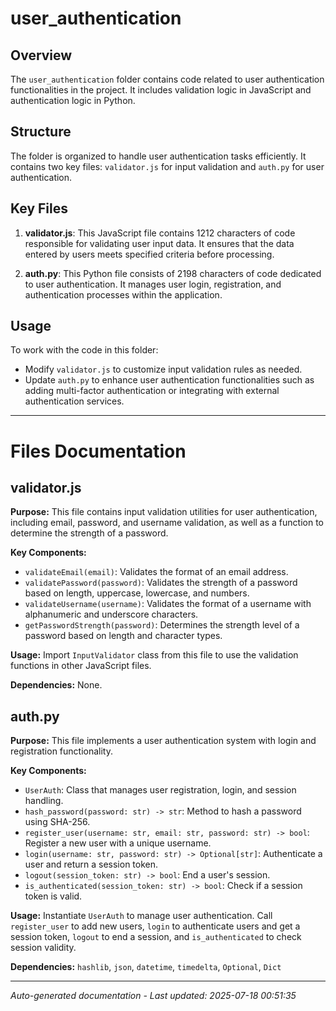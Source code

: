 # user_authentication

## Overview
The `user_authentication` folder contains code related to user authentication functionalities in the project. It includes validation logic in JavaScript and authentication logic in Python.

## Structure
The folder is organized to handle user authentication tasks efficiently. It contains two key files: `validator.js` for input validation and `auth.py` for user authentication.

## Key Files
1. **validator.js**: This JavaScript file contains 1212 characters of code responsible for validating user input data. It ensures that the data entered by users meets specified criteria before processing.
   
2. **auth.py**: This Python file consists of 2198 characters of code dedicated to user authentication. It manages user login, registration, and authentication processes within the application.

## Usage
To work with the code in this folder:
- Modify `validator.js` to customize input validation rules as needed.
- Update `auth.py` to enhance user authentication functionalities such as adding multi-factor authentication or integrating with external authentication services.

---

# Files Documentation

## validator.js

**Purpose:** This file contains input validation utilities for user authentication, including email, password, and username validation, as well as a function to determine the strength of a password.

**Key Components:**
- `validateEmail(email)`: Validates the format of an email address.
- `validatePassword(password)`: Validates the strength of a password based on length, uppercase, lowercase, and numbers.
- `validateUsername(username)`: Validates the format of a username with alphanumeric and underscore characters.
- `getPasswordStrength(password)`: Determines the strength level of a password based on length and character types.

**Usage:** Import `InputValidator` class from this file to use the validation functions in other JavaScript files.

**Dependencies:** None.

## auth.py

**Purpose:** This file implements a user authentication system with login and registration functionality.

**Key Components:**
- `UserAuth`: Class that manages user registration, login, and session handling.
- `hash_password(password: str) -> str`: Method to hash a password using SHA-256.
- `register_user(username: str, email: str, password: str) -> bool`: Register a new user with a unique username.
- `login(username: str, password: str) -> Optional[str]`: Authenticate a user and return a session token.
- `logout(session_token: str) -> bool`: End a user's session.
- `is_authenticated(session_token: str) -> bool`: Check if a session token is valid.

**Usage:** Instantiate `UserAuth` to manage user authentication. Call `register_user` to add new users, `login` to authenticate users and get a session token, `logout` to end a session, and `is_authenticated` to check session validity.

**Dependencies:** `hashlib`, `json`, `datetime`, `timedelta`, `Optional`, `Dict`

---
*Auto-generated documentation - Last updated: 2025-07-18 00:51:35*
